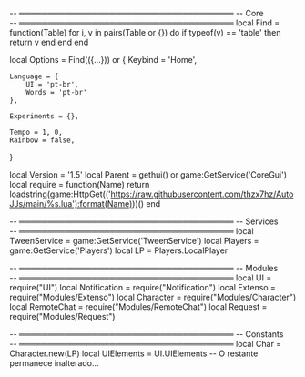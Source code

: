 -- ══════════════════════════════════════
--               Core				
-- ══════════════════════════════════════
local Find = function(Table) 
    for i, v in pairs(Table or {}) do 
        if typeof(v) == 'table' then return v end 
    end 
end

local Options = Find(({...})) or {
	Keybind = 'Home',

	Language = {
		UI = 'pt-br',
		Words = 'pt-br'
	},

	Experiments = {},

	Tempo = 1, 0,
	Rainbow = false,
}

local Version = '1.5'
local Parent = gethui() or game:GetService('CoreGui')
local require = function(Name)
	return loadstring(game:HttpGet(('https://raw.githubusercontent.com/thzx7hz/AutoJJs/main/%s.lua'):format(Name)))()
end

-- ══════════════════════════════════════
--              Services				
-- ══════════════════════════════════════
local TweenService = game:GetService('TweenService')
local Players = game:GetService('Players')
local LP = Players.LocalPlayer

-- ══════════════════════════════════════
--              Modules				
-- ══════════════════════════════════════
local UI = require("UI")
local Notification = require("Notification")
local Extenso = require("Modules/Extenso")
local Character = require("Modules/Character")
local RemoteChat = require("Modules/RemoteChat")
local Request = require("Modules/Request")

-- ══════════════════════════════════════
--  	        Constants				
-- ══════════════════════════════════════
local Char = Character.new(LP)
local UIElements = UI.UIElements
-- O restante permanece inalterado...
